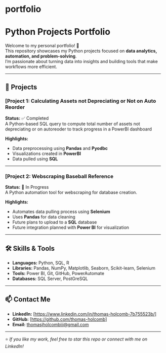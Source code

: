 # portfolio
# Python Projects Portfolio

Welcome to my personal portfolio! 👋  
This repository showcases my Python projects focused on **data analytics, automation, and problem-solving**.  
I’m passionate about turning data into insights and building tools that make workflows more efficient.

---

## 📂 Projects

### [Project 1: Calculating Assets not Depreciating or Not on Auto Reorder
**Status:** ✅ Completed  
A Python-based SQL query to compute total number of assets not depreciating or on autoreoder to track progress in a PowerBI dashboard

**Highlights:**
- Data preprocessing using **Pandas** and **Pyodbc**
- Visualizations created in **PowerBI**
- Data pulled using **SQL**

---

### [Project 2: Webscraping Baseball Reference
**Status:** 🚧 In Progress  
A Python automation tool for webscraping for database creation.

**Highlights:**
- Automates data pulling process using **Selenium**
- Uses **Pandas** for data cleaning
- Future plans to upload to a **SQL** database
- Future integration planned with **Power BI** for visualization

---

## 🛠️ Skills & Tools
- **Languages:** Python, SQL, R  
- **Libraries:** Pandas, NumPy, Matplotlib, Seaborn, Scikit-learn, Selenium  
- **Tools:** Power BI, Git, GitHub, PowerAutomate
- **Databases:** SQL Server, PostGreSQL

---

## 📫 Contact Me
- **LinkedIn:** [https://www.linkedin.com/in/thomas-holcomb-7b755523b/]
- **GitHub:** [https://github.com/thomas-holcomb]
- **Email:** thomasjholcombiii@gmail.com

---
⭐ *If you like my work, feel free to star this repo or connect with me on LinkedIn!*

